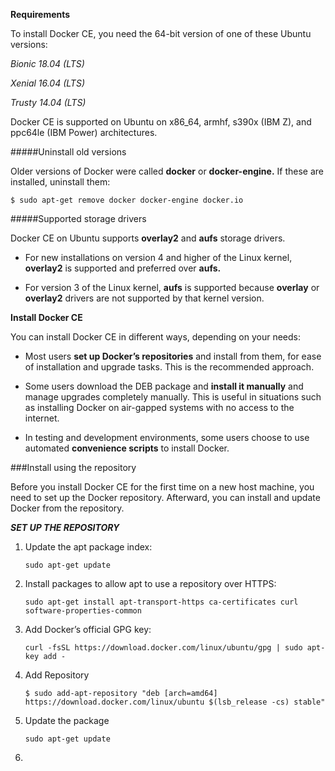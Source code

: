 **Requirements**

To install Docker CE, you need the 64-bit version of one of these Ubuntu versions:

   _Bionic 18.04 (LTS)_

   _Xenial 16.04 (LTS)_

   _Trusty 14.04 (LTS)_

Docker CE is supported on Ubuntu on x86_64, armhf, s390x (IBM Z), and ppc64le (IBM Power) architectures.

#####Uninstall old versions

Older versions of Docker were called **docker** or **docker-engine.** If these are installed, uninstall them:

    $ sudo apt-get remove docker docker-engine docker.io
    
#####Supported storage drivers
 
 Docker CE on Ubuntu supports **overlay2** and **aufs** storage drivers.

  * For new installations on version 4 and higher of the Linux kernel, **overlay2** is supported and preferred over **aufs.**

  * For version 3 of the Linux kernel, **aufs** is supported because **overlay** or **overlay2** drivers are not supported by that kernel version.

**Install Docker CE**

You can install Docker CE in different ways, depending on your needs:

   * Most users **set up Docker’s repositories** and install from them, for ease of installation and upgrade tasks. This is the recommended approach.

   * Some users download the DEB package and **install it manually** and manage upgrades completely manually. This is useful in situations such as installing Docker on air-gapped systems with no access to the internet.

   * In testing and development environments, some users choose to use automated **convenience scripts** to install Docker.

###Install using the repository

   Before you install Docker CE for the first time on a new host machine, you need to set up the Docker repository. Afterward, you can install and update Docker from the repository.
   
   
**_SET UP THE REPOSITORY_**

1. Update the apt package index:

       sudo apt-get update

2. Install packages to allow apt to use a repository over HTTPS:

       sudo apt-get install apt-transport-https ca-certificates curl software-properties-common
       
3. Add Docker’s official GPG key:

       curl -fsSL https://download.docker.com/linux/ubuntu/gpg | sudo apt-key add -

4. Add Repository

       $ sudo add-apt-repository "deb [arch=amd64] https://download.docker.com/linux/ubuntu $(lsb_release -cs) stable"
       
5. Update the package 

       sudo apt-get update
       
6.               
